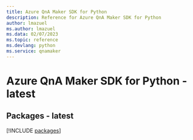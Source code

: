 ```yaml
---
title: Azure QnA Maker SDK for Python
description: Reference for Azure QnA Maker SDK for Python
author: lmazuel
ms.author: lmazuel
ms.data: 02/07/2023
ms.topic: reference
ms.devlang: python
ms.service: qnamaker
---
```

# Azure QnA Maker SDK for Python - latest
## Packages - latest
[!INCLUDE [packages](qna-maker-index.md)]
